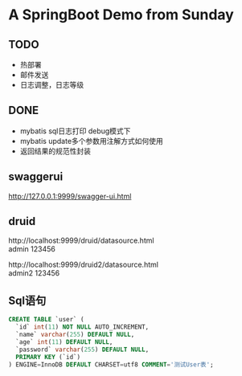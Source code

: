 # A SpringBoot Demo from Sunday

## TODO
- 热部署
- 邮件发送
- 日志调整，日志等级

## DONE
- mybatis sql日志打印 debug模式下
- mybatis update多个参数用注解方式如何使用
- 返回结果的规范性封装

## swaggerui
http://127.0.0.1:9999/swagger-ui.html

## druid
http://localhost:9999/druid/datasource.html  
admin 123456

http://localhost:9999/druid2/datasource.html  
admin2 123456

## Sql语句
```sql
CREATE TABLE `user` (
  `id` int(11) NOT NULL AUTO_INCREMENT,
  `name` varchar(255) DEFAULT NULL,
  `age` int(11) DEFAULT NULL,
  `password` varchar(255) DEFAULT NULL,
  PRIMARY KEY (`id`)
) ENGINE=InnoDB DEFAULT CHARSET=utf8 COMMENT='测试User表';
```
